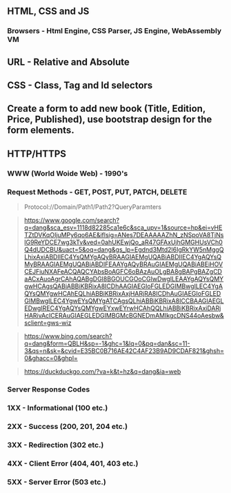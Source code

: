 ## HTML, CSS and JS

### Browsers - Html Engine, CSS Parser, JS Engine, WebAssembly VM

## URL - Relative and Absolute

## CSS - Class, Tag and Id selectors

## Create a form to add new book (Title, Edition, Price, Published), use bootstrap design for the form elements.


## HTTP/HTTPS
### WWW (World Woide Web) - 1990's

### Request Methods - GET, POST, PUT, PATCH, DELETE

> Protocol://Domain/Path1/Path2?QueryParamters

> https://www.google.com/search?q=dang&sca_esv=1118d82285ca1e6c&sca_upv=1&source=hp&ei=vHETZtDVKqOIjuMPy6qo6AE&iflsig=ANes7DEAAAAAZhN_zNSpoVA8TjNslG9ReYDCE7wg3kTv&ved=0ahUKEwjQo_aR47GFAxUjhGMGHUsVCh0Q4dUDCBU&uact=5&oq=dang&gs_lp=Egdnd3Mtd2l6IgRkYW5nMggQLhixAxiABDIIEC4YsQMYgAQyBRAAGIAEMgUQABiABDIIEC4YgAQYsQMyBRAAGIAEMgUQABiABDIFEAAYgAQyBRAuGIAEMgUQABiABEiHOVCEJFiuNXAFeACQAQCYAbsBoAGFC6oBAzAuOLgBA8gBAPgBAZgCDaACxAuoAgrCAhAQABgDGI8BGOUCGOoCGIwDwgILEAAYgAQYsQMYgwHCAgsQABiABBiKBRixA8ICDhAAGIAEGIoFGLEDGIMBwgILEC4YgAQYsQMYgwHCAhEQLhiABBiKBRixAxjHARjRA8ICDhAuGIAEGIoFGLEDGIMBwgILEC4YgwEYsQMYgATCAgsQLhiABBiKBRixA8ICCBAAGIAEGLEDwgIREC4YgAQYsQMYgwEYxwEYrwHCAhQQLhiABBiKBRixAxiDARjHARivAcICERAuGIAEGLEDGIMBGMcBGNEDmAMIkgcDNS44oAesbw&sclient=gws-wiz

> https://www.bing.com/search?q=dang&form=QBLH&sp=-1&ghc=1&lq=0&pq=dan&sc=11-3&qs=n&sk=&cvid=E35BC0B716AE42C4AF23B9AD9CDAF821&ghsh=0&ghacc=0&ghpl=

> https://duckduckgo.com/?va=k&t=hz&q=dang&ia=web


### Server Response Codes
### 1XX - Informational (100 etc.)
### 2XX - Success (200, 201, 204 etc.)
### 3XX - Redirection (302 etc.)
### 4XX - Client Error (404, 401, 403 etc.)
### 5XX - Server Error (503 etc.)